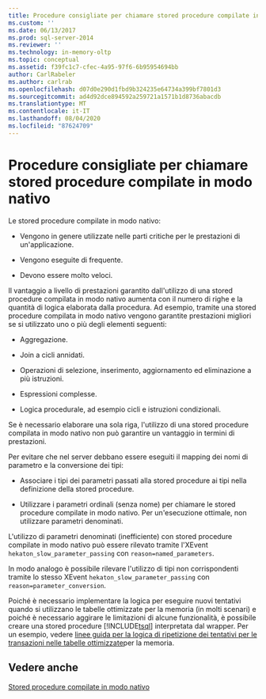 ```yaml
---
title: Procedure consigliate per chiamare stored procedure compilate in modo nativo | Microsoft Docs
ms.custom: ''
ms.date: 06/13/2017
ms.prod: sql-server-2014
ms.reviewer: ''
ms.technology: in-memory-oltp
ms.topic: conceptual
ms.assetid: f39fc1c7-cfec-4a95-97f6-6b95954694bb
author: CarlRabeler
ms.author: carlrab
ms.openlocfilehash: d07d0e290d1fbd9b324235e64734a399bf7801d3
ms.sourcegitcommit: ad4d92dce894592a259721a1571b1d8736abacdb
ms.translationtype: MT
ms.contentlocale: it-IT
ms.lasthandoff: 08/04/2020
ms.locfileid: "87624709"
---
```

# <a name="best-practices-for-calling-natively-compiled-stored-procedures"></a>Procedure consigliate per chiamare stored procedure compilate in modo nativo
  Le stored procedure compilate in modo nativo:  
  
-   Vengono in genere utilizzate nelle parti critiche per le prestazioni di un'applicazione.  
  
-   Vengono eseguite di frequente.  
  
-   Devono essere molto veloci.  
  
 Il vantaggio a livello di prestazioni garantito dall'utilizzo di una stored procedure compilata in modo nativo aumenta con il numero di righe e la quantità di logica elaborata dalla procedura. Ad esempio, tramite una stored procedure compilata in modo nativo vengono garantite prestazioni migliori se si utilizzato uno o più degli elementi seguenti:  
  
-   Aggregazione.  
  
-   Join a cicli annidati.  
  
-   Operazioni di selezione, inserimento, aggiornamento ed eliminazione a più istruzioni.  
  
-   Espressioni complesse.  
  
-   Logica procedurale, ad esempio cicli e istruzioni condizionali.  
  
 Se è necessario elaborare una sola riga, l'utilizzo di una stored procedure compilata in modo nativo non può garantire un vantaggio in termini di prestazioni.  
  
 Per evitare che nel server debbano essere eseguiti il mapping dei nomi di parametro e la conversione dei tipi:  
  
-   Associare i tipi dei parametri passati alla stored procedure ai tipi nella definizione della stored procedure.  
  
-   Utilizzare i parametri ordinali (senza nome) per chiamare le stored procedure compilate in modo nativo. Per un'esecuzione ottimale, non utilizzare parametri denominati.  
  
 L'utilizzo di parametri denominati (inefficiente) con stored procedure compilate in modo nativo può essere rilevato tramite l'XEvent `hekaton_slow_parameter_passing` con `reason=named_parameters`.  
  
 In modo analogo è possibile rilevare l'utilizzo di tipi non corrispondenti tramite lo stesso XEvent `hekaton_slow_parameter_passing` con `reason=parameter_conversion`.  
  
 Poiché è necessario implementare la logica per eseguire nuovi tentativi quando si utilizzano le tabelle ottimizzate per la memoria (in molti scenari) e poiché è necessario aggirare le limitazioni di alcune funzionalità, è possibile creare una stored procedure [!INCLUDE[tsql](../../includes/tsql-md.md)] interpretata dal wrapper. Per un esempio, vedere [linee guida per la logica di ripetizione dei tentativi per le transazioni nelle tabelle ottimizzate](memory-optimized-tables.md)per la memoria.  
  
## <a name="see-also"></a>Vedere anche  
 [Stored procedure compilate in modo nativo](natively-compiled-stored-procedures.md)  
  
  
